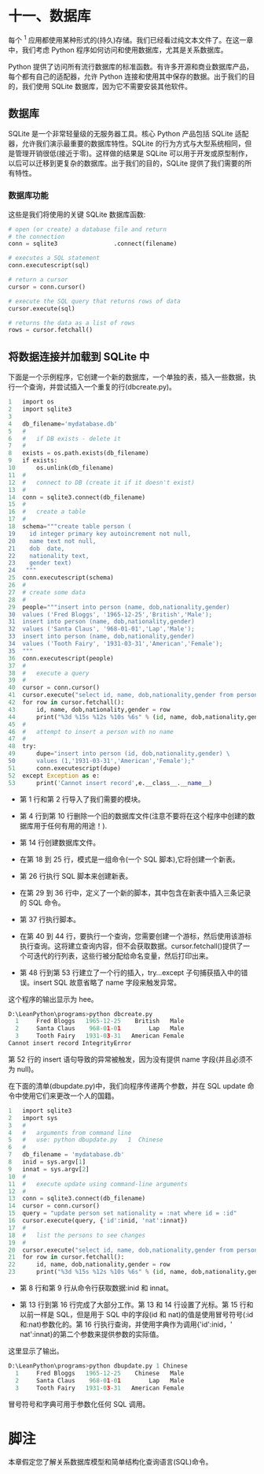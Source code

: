 # 十一、数据库

每个 <sup class="calibre4">1</sup> 应用都使用某种形式的(持久)存储。我们已经看过纯文本文件了。在这一章中，我们考虑 Python 程序如何访问和使用数据库，尤其是关系数据库。

Python 提供了访问所有流行数据库的标准函数。有许多开源和商业数据库产品，每个都有自己的适配器，允许 Python 连接和使用其中保存的数据。出于我们的目的，我们使用 SQLite 数据库，因为它不需要安装其他软件。

## 数据库

SQLite 是一个非常轻量级的无服务器工具。核心 Python 产品包括 SQLite 适配器，允许我们演示最重要的数据库特性。SQLite 的行为方式与大型系统相同，但是管理开销很低(接近于零)。这样做的结果是 SQLite 可以用于开发或原型制作，以后可以迁移到更复杂的数据库。出于我们的目的，SQLite 提供了我们需要的所有特性。

### 数据库功能

这些是我们将使用的关键 SQLite 数据库函数:

```py
# open (or create) a database file and return
# the connection
conn = sqlite3                .connect(filename)

# executes a SQL statement
conn.executescript(sql)

# return a cursor
cursor = conn.cursor()

# execute the SQL query that returns rows of data
cursor.execute(sql)

# returns the data as a list of rows
rows = cursor.fetchall() 
```

## 将数据连接并加载到 SQLite 中

下面是一个示例程序，它创建一个新的数据库，一个单独的表，插入一些数据，执行一个查询，并尝试插入一个重复的行(dbcreate.py)。

```py
1   import os
2   import sqlite3
3   
4   db_filename='mydatabase.db'
5   #
6   #   if DB exists - delete it
7   #
8   exists = os.path.exists(db_filename)
9   if exists:
10      os.unlink(db_filename)
11  #
12  #   connect to DB (create it if it doesn't exist)
13  #
14  conn = sqlite3.connect(db_filename)
15  #
16  #   create a table
17  #
18  schema="""create table person (
19    id integer primary key autoincrement not null,
20    name text not null,
21    dob  date,
22    nationality text,
23    gender text)
24   """
25  conn.executescript(schema)
26  #
27  # create some data
28  #
29  people="""insert into person (name, dob,nationality,gender)
30  values ('Fred Bloggs', '1965-12-25','British','Male');
31  insert into person (name, dob,nationality,gender)
32  values ('Santa Claus', '968-01-01','Lap','Male');
33  insert into person (name, dob,nationality,gender)
34  values ('Tooth Fairy', '1931-03-31','American','Female');
35  """
36  conn.executescript(people)
37  #
38  #   execute a query
39  #
40  cursor = conn.cursor()
41  cursor.execute("select id, name, dob,nationality,gender from person")
42  for row in cursor.fetchall():
43      id, name, dob,nationality,gender = row
44      print("%3d %15s %12s %10s %6s" % (id, name, dob,nationality,gender))
45  #
46  #   attempt to insert a person with no name
47  #
48  try:
49      dupe="insert into person (id, dob,nationality,gender) \
50      values (1,'1931-03-31','American','Female');"
51      conn.executescript(dupe)
52  except Exception as e:
53      print('Cannot insert record',e.__class__.__name__)
```

*   第 1 行和第 2 行导入了我们需要的模块。

*   第 4 行到第 10 行删除一个旧的数据库文件(注意不要将在这个程序中创建的数据库用于任何有用的用途！).

*   第 14 行创建数据库文件。

*   在第 18 到 25 行，模式是一组命令(一个 SQL 脚本),它将创建一个新表。

*   第 26 行执行 SQL 脚本来创建新表。

*   在第 29 到 36 行中，定义了一个新的脚本，其中包含在新表中插入三条记录的 SQL 命令。

*   第 37 行执行脚本。

*   在第 40 到 44 行，要执行一个查询，您需要创建一个游标，然后使用该游标执行查询。这将建立查询内容，但不会获取数据。cursor.fetchall()提供了一个可迭代的行列表，这些行被分配给命名变量，然后打印出来。

*   第 48 行到第 53 行建立了一个行的插入，try…except 子句捕获插入中的错误。insert SQL 故意省略了 name 字段来触发异常。

这个程序的输出显示为 hee。

```py
D:\LeanPython\programs>python dbcreate.py
  1     Fred Bloggs   1965-12-25    British   Male
  2     Santa Claus    968-01-01        Lap   Male
  3     Tooth Fairy   1931-03-31   American Female
Cannot insert record IntegrityError
```

第 52 行的 insert 语句导致的异常被触发，因为没有提供 name 字段(并且必须不为 null)。

在下面的清单(dbupdate.py)中，我们向程序传递两个参数，并在 SQL update 命令中使用它们来更改一个人的国籍。

```py
1   import sqlite3
2   import sys
3   #
4   #   arguments from command line
5   #   use: python dbupdate.py   1  Chinese
6   #
7   db_filename = 'mydatabase.db'
8   inid = sys.argv[1]
9   innat = sys.argv[2]
10  #
11  #   execute update using command-line arguments
12  #
13  conn = sqlite3.connect(db_filename)
14  cursor = conn.cursor()
15  query = "update person set nationality = :nat where id = :id"
16  cursor.execute(query, {'id':inid, 'nat':innat})
17  #
18  #   list the persons to see changes
19  #   
20  cursor.execute("select id, name, dob,nationality,gender from person")
21  for row in cursor.fetchall():
22      id, name, dob,nationality,gender = row
23      print("%3d %15s %12s %10s %6s" % (id, name, dob,nationality,gender))
```

*   第 8 行和第 9 行从命令行获取数据:inid 和 innat。

*   第 13 行到第 16 行完成了大部分工作。第 13 和 14 行设置了光标。第 15 行和以前一样是 SQL，但是用于 SQL 中的字段(id 和 nat)的值是使用冒号符号(:id 和:nat)参数化的。第 16 行执行查询，并使用字典作为调用{'id':inid，' nat':innat}的第二个参数来提供参数的实际值。

这里显示了输出。

```py
D:\LeanPython\programs>python dbupdate.py 1 Chinese
  1     Fred Bloggs   1965-12-25    Chinese   Male
  2     Santa Claus    968-01-01        Lap   Male
  3     Tooth Fairy   1931-03-31   American Female
```

冒号符号和字典可用于参数化任何 SQL 调用。

# 脚注

本章假定您了解关系数据库模型和简单结构化查询语言(SQL)命令。